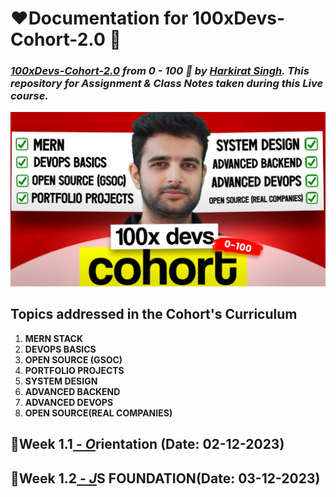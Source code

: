 # **❤️Documentation for 100xDevs-Cohort-2.0 🙏**

### _[100xDevs-Cohort-2.0](https://100xdevs.com/new-courses/8-live-0-100-complete) from 0 - 100 🚀 by [Harkirat Singh](https://www.linkedin.com/in/kirat-li/). This repository for Assignment & Class Notes taken during this Live course._

![1701659476170](image/README/1701659476170.png)

## Topics addressed in the Cohort's Curriculum

1. **MERN STACK**
2. **DEVOPS BASICS**
3. **OPEN SOURCE (GSOC)**
4. **PORTFOLIO PROJECTS**
5. **SYSTEM DESIGN**
6. **ADVANCED BACKEND**
7. **ADVANCED DEVOPS**
8. **OPEN SOURCE(REAL COMPANIES)**

## 📙Week 1.1[ _- O_](./Chapter%2001%20-%20Inception/)rientation (Date: 02-12-2023)

## 📙Week 1.2[ _- J_](./Chapter%2001%20-%20Inception/)S FOUNDATION(Date: 03-12-2023)
